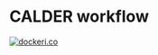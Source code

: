 # CALDER workflow

[![dockeri.co](https://dockeri.co/image/lucananni93/calder)](https://hub.docker.com/r/lucananni93/calder)